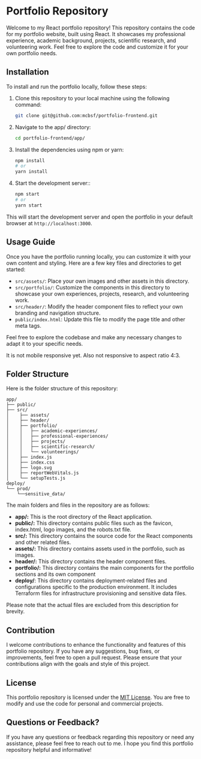 # Portfolio Repository

Welcome to my React portfolio repository! This repository contains the code for my portfolio website, built using React. It showcases my professional experience, academic background, projects, scientific research, and volunteering work. Feel free to explore the code and customize it for your own portfolio needs.

## Installation

To install and run the portfolio locally, follow these steps:

1. Clone this repository to your local machine using the following command:

   ```bash
   git clone git@github.com:mcbsf/portfolio-frontend.git
   ```

2. Navigate to the app/ directory:

    ```bash
   cd portfolio-frontend/app/
   ```

3. Install the dependencies using npm or yarn:


    ```bash
    npm install
    # or
    yarn install
   ```
4. Start the development server::

    ```bash
    npm start
    # or
    yarn start

    ```

This will start the development server and open the portfolio in your default browser at `http://localhost:3000`.


## Usage Guide

Once you have the portfolio running locally, you can customize it with your own content and styling. Here are a few key files and directories to get started:

- `src/assets/`: Place your own images and other assets in this directory.
- `src/portfolio/`: Customize the components in this directory to showcase your own experiences, projects, research, and volunteering work.
- `src/header/`: Modify the header component files to reflect your own branding and navigation structure.
- `public/index.html`: Update this file to modify the page title and other meta tags.

Feel free to explore the codebase and make any necessary changes to adapt it to your specific needs.

It is not mobile responsive yet. Also not responsive to aspect ratio 4:3.

## Folder Structure

Here is the folder structure of this repository:

```
app/
├── public/
├── src/
│    ├── assets/
│    ├── header/
│    ├── portfolio/
│    │   ├── academic-experiences/
│    │   ├── professional-experiences/
│    │   ├── projects/
│    │   ├── scientific-research/
│    │   └── volunteerings/
│    ├── index.js
│    ├── index.css
│    ├── logo.svg
│    ├── reportWebVitals.js
│    └── setupTests.js
deploy/
└── prod/
    └──sensitive_data/
```
The main folders and files in the repository are as follows:

- **app/:** This is the root directory of the React application.
- **public/:** This directory contains public files such as the favicon, index.html, logo images, and the robots.txt file.
- **src/:** This directory contains the source code for the React components and other related files.
- **assets/:** This directory contains assets used in the portfolio, such as images.
- **header/:** This directory contains the header component files.
- **portfolio/:** This directory contains the main components for the portfolio sections and its own component
- **deploy/**: This directory contains deployment-related files and configurations specific to the production environment. It includes Terraform files for infrastructure provisioning and sensitive data files.

Please note that the actual files are excluded from this description for brevity.

## Contribution

I welcome contributions to enhance the functionality and features of this portfolio repository. If you have any suggestions, bug fixes, or improvements, feel free to open a pull request. Please ensure that your contributions align with the goals and style of this project.

## License

This portfolio repository is licensed under the [MIT License](LICENSE). You are free to modify and use the code for personal and commercial projects.

## Questions or Feedback?

If you have any questions or feedback regarding this repository or need any assistance, please feel free to reach out to me. I hope you find this portfolio repository helpful and informative!
